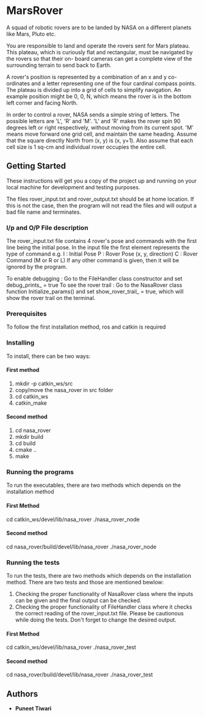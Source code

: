 # MarsRover
A squad of robotic rovers are to be landed by NASA on a different planets like Mars, Pluto etc. 

You are responsible to land and operate the rovers sent for Mars plateau. This plateau, which is curiously flat and rectangular, must be navigated by the rovers so that their on- board cameras can get a complete view of the surrounding terrain to send back to Earth.

A rover's position is represented by a combination of an x and y co-ordinates and a letter representing one of the four cardinal compass points. The plateau is divided up into a grid of cells to simplify navigation. An example position might be 0, 0, N, which means the rover is in the bottom left corner and facing North. 

In order to control a rover, NASA sends a simple string of letters. The possible letters are 'L', 'R' and 'M'. 'L' and 'R' makes the rover spin 90 degrees left or right respectively, without moving from its current spot. 'M' means move forward one grid cell, and maintain the same heading. Assume that the square directly North from (x, y) is (x, y+1).  Also assume that each cell size is 1 sq-cm and individual rover occupies the entire cell.

## Getting Started

These instructions will get you a copy of the project up and running on your local machine for development and testing purposes.

The files rover_input.txt and rover_output.txt should be at home location. If this is not the case, then the program will not read the files
and will output a bad file name and terminates. 

### I/p and O/P File description

The rover_input.txt file contains 4 rover's pose and commands with the first line being the initial pose. In the input file the first element
represents the type of command e.g.
I : Initial Pose
P : Rover Pose (x, y, direction)
C : Rover Command (M or R or L)
If any other command is given, then it will be ignored by the program.
 
To enable debugging    : Go to the FileHandler class constructor and set debug_prints_ = true
To see the rover trail : Go to the NasaRover class function Initialize_params() and set show_rover_trail_ = true, which will show the rover
			 trail on the terminal.


### Prerequisites

To follow the first installation method, ros and catkin is required

### Installing

To install, there can be two ways:

#### First method 
1. mkdir -p catkin_ws/src
2. copy/move the nasa_rover in src folder
3. cd catkin_ws
4. catkin_make

#### Second method
1. cd nasa_rover
2. mkdir build
3. cd build
4. cmake ..
5. make

### Running the programs 

To run the executables, there are two methods which depends on the installation method
 
#### First Method
cd catkin_ws/devel/lib/nasa_rover
./nasa_rover_node

#### Second method
cd nasa_rover/build/devel/lib/nasa_rover
./nasa_rover_node 

### Running the tests

To run the tests, there are two methods which depends on the installation method. There are two tests and those are mentioned bewlow:
1. Checking the proper functionality of NasaRover class where the inputs can be given and the final output can be checked.
2. Checking the proper functionality of FileHandler class where it checks the correct reading of the rover_input.txt file.
Please be cautionous while doing the tests. Don't forget to change the desired output.

#### First Method
cd catkin_ws/devel/lib/nasa_rover
./nasa_rover_test

#### Second method
cd nasa_rover/build/devel/lib/nasa_rover
./nasa_rover_test

## Authors

* **Puneet Tiwari**
